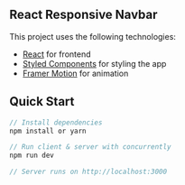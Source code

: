 ## React Responsive Navbar

This project uses the following technologies:

- [React](https://reactjs.org) for frontend
- [Styled Components](https://styled-components.com/) for styling the app
- [Framer Motion](https://www.framer.com/motion/) for animation

## Quick Start

```javascript
// Install dependencies
npm install or yarn

// Run client & server with concurrently
npm run dev

// Server runs on http://localhost:3000
```

